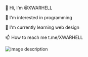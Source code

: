 👋 Hi, I'm @XWARHELL

👀 I'm interested in programming

🌱 I'm currently learning web design

📫 How to reach me t.me/XWARHELL

<!---
XWARHELL/XWARHELL is a ✨ special ✨ repository because its `README.md` (this file) appears on your GitHub profile.
You can click the Preview link to take a look at your changes.
--->

<img src="https://s8.uupload.ir/files/images_2j6u.jpeg" alt="image description">
